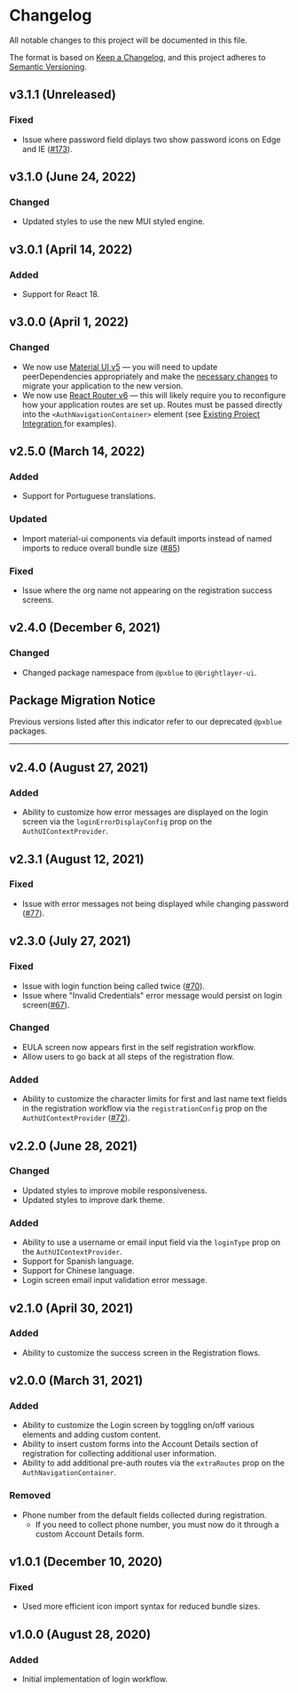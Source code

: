 # Changelog

All notable changes to this project will be documented in this file.

The format is based on [Keep a Changelog](https://keepachangelog.com/en/1.0.0/),
and this project adheres to [Semantic Versioning](https://semver.org/spec/v2.0.0.html).

## v3.1.1 (Unreleased)

### Fixed

-   Issue where password field diplays two show password icons on Edge and IE ([#173](https://github.com/brightlayer-ui/react-workflows/issues/173)).

## v3.1.0 (June 24, 2022)

### Changed

-   Updated styles to use the new MUI styled engine.

## v3.0.1 (April 14, 2022)

### Added

-   Support for React 18.

## v3.0.0 (April 1, 2022)

### Changed

-   We now use [Material UI v5](https://mui.com/) — you will need to update peerDependencies appropriately and make the [necessary changes](https://mui.com/guides/migration-v4/) to migrate your application to the new version.
-   We now use [React Router v6](https://reactrouter.com/docs/en/v6/upgrading/v5) — this will likely require you to reconfigure how your application routes are set up. Routes must be passed directly into the `<AuthNavigationContainer>` element (see [Existing Project Integration ](https://github.com/brightlayer-ui/react-workflows/tree/master/login-workflow/docs/existing-project-integration.md) for examples).

## v2.5.0 (March 14, 2022)

### Added

-   Support for Portuguese translations.

### Updated

-   Import material-ui components via default imports instead of named imports to reduce overall bundle size ([#85](https://github.com/brightlayer-ui/react-workflows/issues/85))

### Fixed

-   Issue where the org name not appearing on the registration success screens.

## v2.4.0 (December 6, 2021)

### Changed

-   Changed package namespace from `@pxblue` to `@brightlayer-ui`.

## Package Migration Notice

Previous versions listed after this indicator refer to our deprecated `@pxblue` packages.

---

## v2.4.0 (August 27, 2021)

### Added

-   Ability to customize how error messages are displayed on the login screen via the `loginErrorDisplayConfig` prop on the `AuthUIContextProvider`.

## v2.3.1 (August 12, 2021)

### Fixed

-   Issue with error messages not being displayed while changing password ([#77](https://github.com/pxblue/react-workflows/issues/77)).

## v2.3.0 (July 27, 2021)

### Fixed

-   Issue with login function being called twice ([#70](https://github.com/pxblue/react-workflows/issues/70)).
-   Issue where "Invalid Credentials" error message would persist on login screen([#67](https://github.com/pxblue/react-workflows/issues/67)).

### Changed

-   EULA screen now appears first in the self registration workflow.
-   Allow users to go back at all steps of the registration flow.

### Added

-   Ability to customize the character limits for first and last name text fields in the registration workflow via the `registrationConfig` prop on the `AuthUIContextProvider` ([#72](https://github.com/pxblue/react-workflows/issues/72)).

## v2.2.0 (June 28, 2021)

### Changed

-   Updated styles to improve mobile responsiveness.
-   Updated styles to improve dark theme.

### Added

-   Ability to use a username or email input field via the `loginType` prop on the `AuthUIContextProvider`.
-   Support for Spanish language.
-   Support for Chinese language.
-   Login screen email input validation error message.

## v2.1.0 (April 30, 2021)

### Added

-   Ability to customize the success screen in the Registration flows.

## v2.0.0 (March 31, 2021)

### Added

-   Ability to customize the Login screen by toggling on/off various elements and adding custom content.
-   Ability to insert custom forms into the Account Details section of registration for collecting additional user information.
-   Ability to add additional pre-auth routes via the `extraRoutes` prop on the `AuthNavigationContainer`.

### Removed

-   Phone number from the default fields collected during registration.
    -   If you need to collect phone number, you must now do it through a custom Account Details form.

## v1.0.1 (December 10, 2020)

### Fixed

-   Used more efficient icon import syntax for reduced bundle sizes.

## v1.0.0 (August 28, 2020)

### Added

-   Initial implementation of login workflow.
